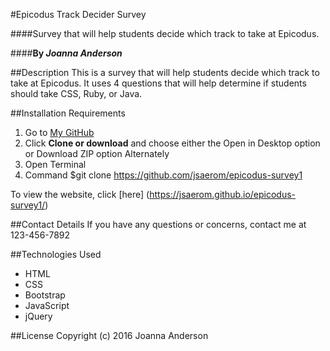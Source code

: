 #Epicodus Track Decider Survey

####Survey that will help students decide which track to take at Epicodus.

####**By _Joanna Anderson_**

##Description
This is a survey that will help students decide which track to take at Epicodus. It uses 4 questions that will help determine if students should take CSS, Ruby, or Java.

##Installation Requirements
1. Go to [My GitHub](https://github.com/jsaerom/epicodus-survey1)
2. Click **Clone or download** and choose either the Open in Desktop option or Download ZIP option
Alternately
1. Open Terminal
2. Command $git clone https://github.com/jsaerom/epicodus-survey1

To view the website, click [here] (https://jsaerom.github.io/epicodus-survey1/)

##Contact Details
If you have any questions or concerns, contact me at 123-456-7892

##Technologies Used
* HTML
* CSS
* Bootstrap
* JavaScript
* jQuery

##License
Copyright (c) 2016 Joanna Anderson
